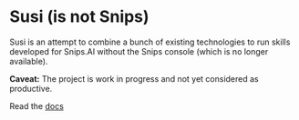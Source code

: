 # Susi (is not Snips)

Susi is an attempt to combine a bunch of existing technologies
to run skills developed for Snips.AI without the Snips console
(which is no longer available).

**Caveat:** The project is work in progress and not yet considered as
productive.

Read the [docs](https://andreasdominik.github.io/Susi/)
